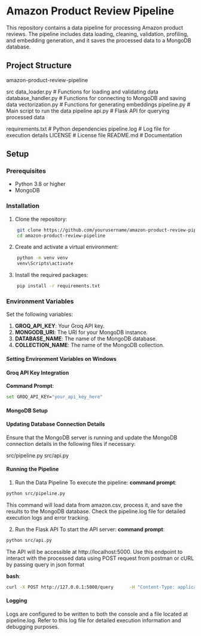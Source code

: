 # Amazon Product Review Pipeline

This repository contains a data pipeline for processing Amazon product reviews. The pipeline includes data loading, cleaning, validation, profiling, and embedding generation, and it saves the processed data to a MongoDB database.

## Project Structure

amazon-product-review-pipeline

 src
 data_loader.py         # Functions for loading and validating data
 database_handler.py    # Functions for connecting to MongoDB and saving data
 vectorization.py       # Functions for generating embeddings
 pipeline.py            # Main script to run the data pipeline
 api.py                 # Flask API for querying processed data

 requirements.txt           # Python dependencies
 pipeline.log               # Log file for execution details
 LICENSE                    # License file
 README.md                  # Documentation


## Setup

### Prerequisites

- Python 3.8 or higher
- MongoDB

### Installation

1. Clone the repository:

```sh
    git clone https://github.com/yourusername/amazon-product-review-pipeline.git
    cd amazon-product-review-pipeline
```

2. Create and activate a virtual environment:

```sh
    python -m venv venv
    venv\Scripts\activate
```

3. Install the required packages:

```sh
    pip install -r requirements.txt
```

### Environment Variables

Set the following variables:

1. **GROQ_API_KEY**: Your Groq API key.
2. **MONGODB_URI**: The URI for your MongoDB instance.
3. **DATABASE_NAME**: The name of the MongoDB database.
4. **COLLECTION_NAME**: The name of the MongoDB collection.

#### Setting Environment Variables on Windows
#### Groq API Key Integration
**Command Prompt**:
```sh
set GROQ_API_KEY="your_api_key_here"
```


####  MongoDB Setup
#### Updating Database Connection Details

Ensure that the MongoDB server is running and update the MongoDB connection details in the following files if necessary:

src/pipeline.py
src/api.py


####  Running the Pipeline

1. Run the Data Pipeline
      To execute the pipeline:
**command prompt**:
```sh
python src/pipeline.py
```

This command will load data from amazon.csv, process it, and save the results to the MongoDB database. Check the pipeline.log file for detailed execution logs and error tracking.

2. Run the Flask API
   To start the API server:
**command prompt**:
```sh
python src/api.py
```

The API will be accessible at http://localhost:5000. Use this endpoint to interact with the processed data using POST request from postman or cURL by passing query in json format

**bash**:
```sh
curl -X POST http://127.0.0.1:5000/query      -H "Content-Type: application/json"      -d '{"query": "What do people think about Wayona charging cable?"}'
```

#### Logging
Logs are configured to be written to both the console and a file located at pipeline.log.
Refer to this log file for detailed execution information and debugging purposes.




